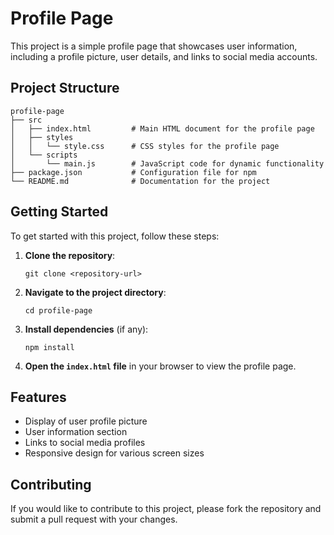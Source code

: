 # Profile Page

This project is a simple profile page that showcases user information, including a profile picture, user details, and links to social media accounts.

## Project Structure

```
profile-page
├── src
│   ├── index.html         # Main HTML document for the profile page
│   ├── styles
│   │   └── style.css      # CSS styles for the profile page
│   └── scripts
│       └── main.js        # JavaScript code for dynamic functionality
├── package.json           # Configuration file for npm
└── README.md              # Documentation for the project
```

## Getting Started

To get started with this project, follow these steps:

1. **Clone the repository**:
   ```
   git clone <repository-url>
   ```

2. **Navigate to the project directory**:
   ```
   cd profile-page
   ```

3. **Install dependencies** (if any):
   ```
   npm install
   ```

4. **Open the `index.html` file** in your browser to view the profile page.

## Features

- Display of user profile picture
- User information section
- Links to social media profiles
- Responsive design for various screen sizes

## Contributing

If you would like to contribute to this project, please fork the repository and submit a pull request with your changes.